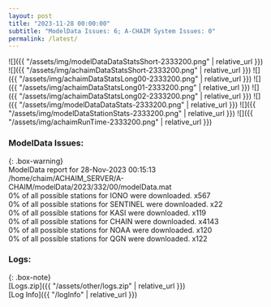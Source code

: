 ```yaml
---
layout: post
title: "2023-11-28 00:00:00"
subtitle: "ModelData Issues: 6; A-CHAIM System Issues: 0"
permalink: /latest/
---
```


![]({{ "/assets/img/modelDataDataStatsShort-2333200.png" | relative_url }})
![]({{ "/assets/img/achaimDataStatsShort-2333200.png" | relative_url }})
![]({{ "/assets/img/achaimDataStatsLong00-2333200.png" | relative_url }})
![]({{ "/assets/img/achaimDataStatsLong01-2333200.png" | relative_url }})
![]({{ "/assets/img/achaimDataStatsLong02-2333200.png" | relative_url }})
![]({{ "/assets/img/modelDataDataStats-2333200.png" | relative_url }})
![]({{ "/assets/img/modelDataStationStats-2333200.png" | relative_url }})
![]({{ "/assets/img/achaimRunTime-2333200.png" | relative_url }})


### ModelData Issues:  
  
{: .box-warning}  
 ModelData report for 28-Nov-2023 00:15:13   
 /home/chaim/ACHAIM_SERVER/A-CHAIM/modelData/2023/332/00/modelData.mat   
 0% of all possible stations for IONO were downloaded. x567   
 0% of all possible stations for SENTINEL were downloaded. x22   
 0% of all possible stations for KASI were downloaded. x119   
 0% of all possible stations for CHAIN were downloaded. x4143   
 0% of all possible stations for NOAA were downloaded. x120   
 0% of all possible stations for QGN were downloaded. x122   
  


### Logs:  
  
{: .box-note}  
[Logs.zip]({{ "/assets/other/logs.zip" | relative_url }})  
[Log Info]({{ "/logInfo" | relative_url }})  
